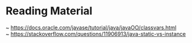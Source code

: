 # Reading Material

~ https://docs.oracle.com/javase/tutorial/java/javaOO/classvars.html  
~ https://stackoverflow.com/questions/11906913/java-static-vs-instance
